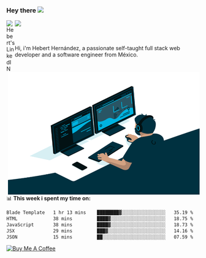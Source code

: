 ### Hey there <img src="https://media.giphy.com/media/hvRJCLFzcasrR4ia7z/giphy.gif" width="25px">
<a href="https://www.linkedin.com/in/evertcode/" target="_blank">
  <img align="left" alt="Hebert's LinkedIN" width="22px" src="https://raw.githubusercontent.com/peterthehan/peterthehan/master/assets/linkedin.svg" />
</a>

![](https://visitor-badge.glitch.me/badge?page_id=evertcode.evertcode)

<br />

Hi, i'm Hebert Hernández, a passionate self-taught full stack web developer and a software engineer from México.

<img align="right" alt="GIF" src="https://github.com/evertcode/evertcode/blob/master/code.gif?raw=true" width="500" height="320" />

📊 **This week i spent my time on:**

<!--START_SECTION:waka-->
```text
Blade Template   1 hr 13 mins    ████████▓░░░░░░░░░░░░░░░░   35.19 % 
HTML             38 mins         ████▓░░░░░░░░░░░░░░░░░░░░   18.75 % 
JavaScript       38 mins         ████▓░░░░░░░░░░░░░░░░░░░░   18.73 % 
JSX              29 mins         ███▓░░░░░░░░░░░░░░░░░░░░░   14.16 % 
JSON             15 mins         ██░░░░░░░░░░░░░░░░░░░░░░░   07.59 % 
```
<!--END_SECTION:waka-->

<a href="https://www.buymeacoffee.com/evertcode" target="_blank"><img src="https://cdn.buymeacoffee.com/buttons/v2/default-red.png" alt="Buy Me A Coffee" width="150" ></a>

